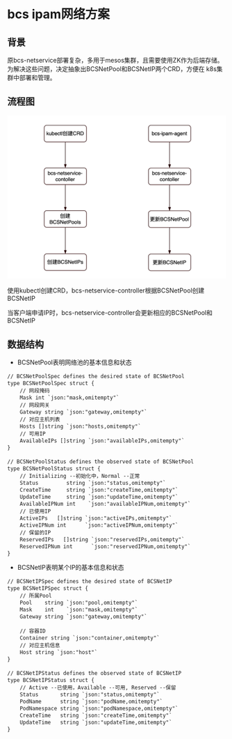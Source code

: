# bcs ipam网络方案

## 背景

原bcs-netservice部署复杂，多用于mesos集群，且需要使用ZK作为后端存储。为解决这些问题，决定抽象出BCSNetPool和BCSNetIP两个CRD，方便在 k8s集群中部署和管理。

## 流程图

![image-20230727200122621](./bcs-netservice-controller.png)

使用kubectl创建CRD，bcs-netservice-controller根据BCSNetPool创建BCSNetIP

当客户端申请IP时，bcs-netservice-controller会更新相应的BCSNetPool和BCSNetIP

## 数据结构

- BCSNetPool表明网络池的基本信息和状态

```
// BCSNetPoolSpec defines the desired state of BCSNetPool
type BCSNetPoolSpec struct {
	// 网段掩码
	Mask int `json:"mask,omitempty"`
	// 网段网关
	Gateway string `json:"gateway,omitempty"`
	// 对应主机列表
	Hosts []string `json:"hosts,omitempty"`
	// 可用IP
	AvailableIPs []string `json:"availableIPs,omitempty"`
}

// BCSNetPoolStatus defines the observed state of BCSNetPool
type BCSNetPoolStatus struct {
	// Initializing --初始化中，Normal --正常
	Status         string `json:"status,omitempty"`
	CreateTime     string `json:"createTime,omitempty"`
	UpdateTime     string `json:"updateTime,omitempty"`
	AvailableIPNum int    `json:"availableIPNum,omitempty"`
	// 已使用IP
	ActiveIPs   []string `json:"activeIPs,omitempty"`
	ActiveIPNum int      `json:"activeIPNum,omitempty"`
	// 保留的IP
	ReservedIPs   []string `json:"reservedIPs,omitempty"`
	ReservedIPNum int      `json:"reservedIPNum,omitempty"`
}
```

- BCSNetIP表明某个IP的基本信息和状态

```
// BCSNetIPSpec defines the desired state of BCSNetIP
type BCSNetIPSpec struct {
	// 所属Pool
	Pool    string `json:"pool,omitempty"`
	Mask    int    `json:"mask,omitempty"`
	Gateway string `json:"gateway,omitempty"`

	// 容器ID
	Container string `json:"container,omitempty"`
	// 对应主机信息
	Host string `json:"host"`
}

// BCSNetIPStatus defines the observed state of BCSNetIP
type BCSNetIPStatus struct {
	// Active --已使用，Available --可用, Reserved --保留
	Status       string `json:"status,omitempty"`
	PodName      string `json:"podName,omitempty"`
	PodNamespace string `json:"podNamespace,omitempty"`
	CreateTime   string `json:"createTime,omitempty"`
	UpdateTime   string `json:"updateTime,omitempty"`
}
```

